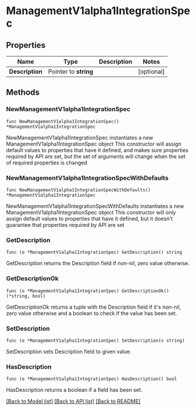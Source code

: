 # ManagementV1alpha1IntegrationSpec

## Properties

Name | Type | Description | Notes
------------ | ------------- | ------------- | -------------
**Description** | Pointer to **string** |  | [optional] 

## Methods

### NewManagementV1alpha1IntegrationSpec

`func NewManagementV1alpha1IntegrationSpec() *ManagementV1alpha1IntegrationSpec`

NewManagementV1alpha1IntegrationSpec instantiates a new ManagementV1alpha1IntegrationSpec object
This constructor will assign default values to properties that have it defined,
and makes sure properties required by API are set, but the set of arguments
will change when the set of required properties is changed

### NewManagementV1alpha1IntegrationSpecWithDefaults

`func NewManagementV1alpha1IntegrationSpecWithDefaults() *ManagementV1alpha1IntegrationSpec`

NewManagementV1alpha1IntegrationSpecWithDefaults instantiates a new ManagementV1alpha1IntegrationSpec object
This constructor will only assign default values to properties that have it defined,
but it doesn't guarantee that properties required by API are set

### GetDescription

`func (o *ManagementV1alpha1IntegrationSpec) GetDescription() string`

GetDescription returns the Description field if non-nil, zero value otherwise.

### GetDescriptionOk

`func (o *ManagementV1alpha1IntegrationSpec) GetDescriptionOk() (*string, bool)`

GetDescriptionOk returns a tuple with the Description field if it's non-nil, zero value otherwise
and a boolean to check if the value has been set.

### SetDescription

`func (o *ManagementV1alpha1IntegrationSpec) SetDescription(v string)`

SetDescription sets Description field to given value.

### HasDescription

`func (o *ManagementV1alpha1IntegrationSpec) HasDescription() bool`

HasDescription returns a boolean if a field has been set.


[[Back to Model list]](../README.md#documentation-for-models) [[Back to API list]](../README.md#documentation-for-api-endpoints) [[Back to README]](../README.md)


